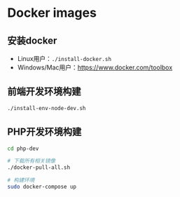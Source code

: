 # Docker images

## 安装docker

- Linux用户：`./install-docker.sh`
- Windows/Mac用户：https://www.docker.com/toolbox

## 前端开发环境构建 

```sh
./install-env-node-dev.sh
```

## PHP开发环境构建

```sh 
cd php-dev

# 下载所有相关镜像
./docker-pull-all.sh

# 构建环境
sudo docker-compose up
```


